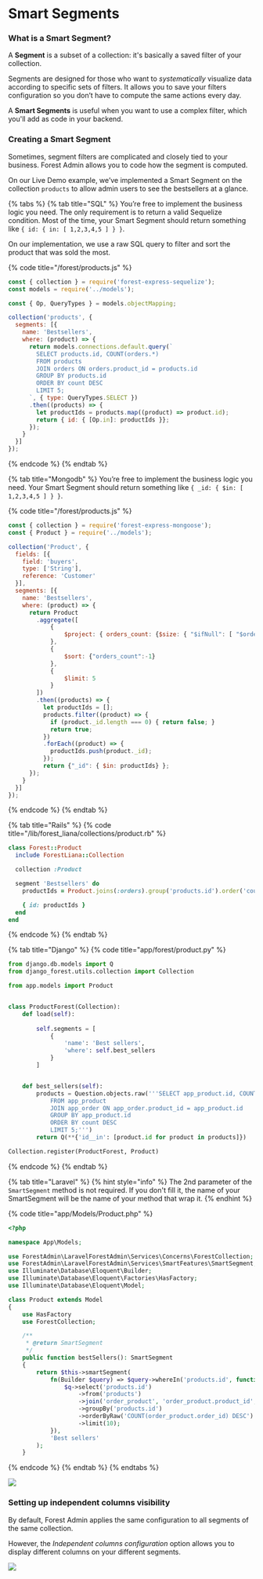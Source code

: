 # Smart Segments

### What is a Smart Segment?

A **Segment** is a subset of a collection: it's basically a saved filter of your collection.

Segments are designed for those who want to _systematically_ visualize data according to specific sets of filters. It allows you to save your filters configuration so you don’t have to compute the same actions every day.

A **Smart Segments** is useful when you want to use a complex filter, which you'll add as code in your backend.

### Creating a Smart Segment <a href="#creating-a-smart-segment" id="creating-a-smart-segment"></a>

Sometimes, segment filters are complicated and closely tied to your business. Forest Admin allows you to code how the segment is computed.

On our Live Demo example, we’ve implemented a Smart Segment on the collection `products` to allow admin users to see the bestsellers at a glance.

{% tabs %}
{% tab title="SQL" %}
You’re free to implement the business logic you need. The only requirement is to return a valid Sequelize condition. Most of the time, your Smart Segment should return something like `{ id: { in: [ 1,2,3,4,5 ] } }`.

On our implementation, we use a raw SQL query to filter and sort the product that was sold the most.

{% code title="/forest/products.js" %}
```javascript
const { collection } = require('forest-express-sequelize');
const models = require('../models');

const { Op, QueryTypes } = models.objectMapping;

collection('products', {
  segments: [{
    name: 'Bestsellers',
    where: (product) => {
      return models.connections.default.query(`
        SELECT products.id, COUNT(orders.*)
        FROM products
        JOIN orders ON orders.product_id = products.id
        GROUP BY products.id
        ORDER BY count DESC
        LIMIT 5;
      `, { type: QueryTypes.SELECT })
      .then((products) => {
        let productIds = products.map((product) => product.id);
        return { id: { [Op.in]: productIds }};
      });
    }
  }]
});
```
{% endcode %}
{% endtab %}

{% tab title="Mongodb" %}
You’re free to implement the business logic you need. Your Smart Segment should return something like `{ _id: { $in: [ 1,2,3,4,5 ] } }`.

{% code title="/forest/products.js" %}
```javascript
const { collection } = require('forest-express-mongoose');
const { Product } = require('../models');

collection('Product', {
  fields: [{
    field: 'buyers',
    type: ['String'],
    reference: 'Customer'
  }],
  segments: [{
    name: 'Bestsellers',
    where: (product) => {
      return Product
      	.aggregate([
		    {
		        $project: { orders_count: {$size: { "$ifNull": [ "$orders", [] ] } } }
		    }, 
		    {   
		        $sort: {"orders_count":-1} 
		    },
		    { 
		    	$limit: 5
		    }
		])
        .then((products) => {
          let productIds = [];
          products.filter((product) => {
            if (product._id.length === 0) { return false; }
            return true; 
          })
          .forEach((product) => {
          	productIds.push(product._id);
          });
		  return {"_id": { $in: productIds} };
	  });
    }
  }]
});
```
{% endcode %}
{% endtab %}

{% tab title="Rails" %}
{% code title="/lib/forest_liana/collections/product.rb" %}
```ruby
class Forest::Product
  include ForestLiana::Collection

  collection :Product

  segment 'Bestsellers' do
    productIds = Product.joins(:orders).group('products.id').order('count(orders.id)').limit(10).pluck('products.id')

    { id: productIds }
  end
end
```
{% endcode %}
{% endtab %}

{% tab title="Django" %}
{% code title="app/forest/product.py" %}
```python
from django.db.models import Q
from django_forest.utils.collection import Collection

from app.models import Product


class ProductForest(Collection):
    def load(self):
        
        self.segments = [
            {
                'name': 'Best sellers',
                'where': self.best_sellers
            }
        ]


    def best_sellers(self):
        products = Question.objects.raw('''SELECT app_product.id, COUNT(app_order.*)
            FROM app_product
            JOIN app_order ON app_order.product_id = app_product.id
            GROUP BY app_product.id
            ORDER BY count DESC
            LIMIT 5;''')
        return Q(**{'id__in': [product.id for product in products]})

Collection.register(ProductForest, Product)
```
{% endcode %}
{% endtab %}

{% tab title="Laravel" %}
{% hint style="info" %}
The 2nd parameter of the `SmartSegment` method is not required. If you don't fill it, the name of your SmartSegment will be the name of your method that wrap it.
{% endhint %}

{% code title="app/Models/Product.php" %}
```php
<?php

namespace App\Models;

use ForestAdmin\LaravelForestAdmin\Services\Concerns\ForestCollection;
use ForestAdmin\LaravelForestAdmin\Services\SmartFeatures\SmartSegment;
use Illuminate\Database\Eloquent\Builder;
use Illuminate\Database\Eloquent\Factories\HasFactory;
use Illuminate\Database\Eloquent\Model;

class Product extends Model
{
    use HasFactory
    use ForestCollection;

    /**
     * @return SmartSegment
     */
    public function bestSellers(): SmartSegment
    {
        return $this->smartSegment(
            fn(Builder $query) => $query->whereIn('products.id', function($q) {
                $q->select('products.id')
                    ->from('products')
                    ->join('order_product', 'order_product.product_id', '=', 'products.id')
                    ->groupBy('products.id')
                    ->orderByRaw('COUNT(order_product.order_id) DESC')
                    ->limit(10);
            }),
            'Best sellers'
        );
    }
```
{% endcode %}
{% endtab %}
{% endtabs %}

![](<../.gitbook/assets/Capture d’écran 2019-07-01 à 17.38.24.png>)

### Setting up independent columns visibility <a href="#setting-up-independent-columns-visibility" id="setting-up-independent-columns-visibility"></a>

By default, Forest Admin applies the same configuration to all segments of the same collection.

However, the _Independent columns configuration_ option allows you to display different columns on your different segments.

![](<../.gitbook/assets/Capture d’écran 2019-07-01 à 17.40.03.png>)
